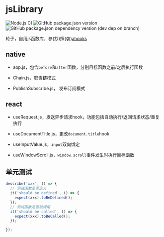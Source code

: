 <!--
 * @Author: mrrs878@foxmail.com
 * @Date: 2020-12-15 23:23:11
 * @LastEditTime: 2021-08-03 19:20:05
 * @LastEditors: mrrs878@foxmail.com
 * @Description: In User Settings Edit
 * @FilePath: d:\Data\Personal\MyPro\js_library\README.md
-->

# jsLibrary

![Node.js CI](https://github.com/mrrs878/jsLibrary/workflows/Node.js%20CI/badge.svg)
![GitHub package.json version](https://img.shields.io/github/package-json/v/mrrs878/jsLibrary)
![GitHub package.json dependency version (dev dep on branch)](https://img.shields.io/github/package-json/dependency-version/mrrs878/jsLibrary/dev/rollup/master)

轮子，自用js函数库，参(抄)照(袭)[ahooks](https://ahooks.js.org/zh-CN)

## native

- aop.js，包含`before`和`after`函数，分别目标函数之前/之后执行函数

- Chain.js，职责链模式

- PublishSubscribe.js， 发布订阅模式

## react

- useRequest.js，发送异步请求hook，功能包括自动执行/返回请求状态/重复执行

- useDocumentTitle.js，更改`document.title`hook

- useInputValue.js，`input`双向绑定

- useWindowScroll.js，`window.scroll`事件发生时执行目标函数

## 单元测试

```js
describe('xxx', () => {
  // 测试函数是否定义
  it('should be defined', () => {
    expect(xxx).toBeDefined();
  });
  // 测试函数是否被调用
  it('should be called', () => {
    expect(xxx).toBeCalled();
  });

});
```
